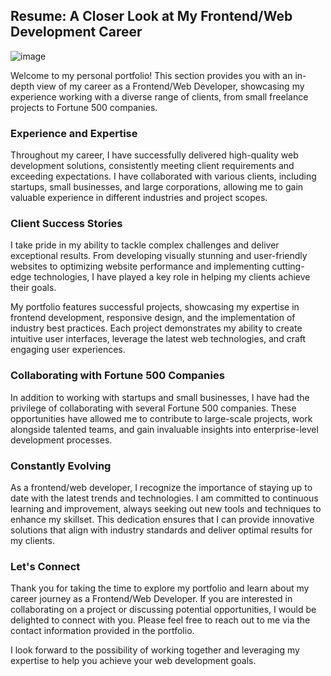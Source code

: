 ## Resume: A Closer Look at My Frontend/Web Development Career
![image](https://github.com/zakkturner/nuxt-portfolio/assets/30674356/dd8a160d-ce81-4553-b816-f2fe631ab43b)

Welcome to my personal portfolio! This section provides you with an in-depth view of my career as a Frontend/Web Developer, showcasing my experience working with a diverse range of clients, from small freelance projects to Fortune 500 companies.

### Experience and Expertise
Throughout my career, I have successfully delivered high-quality web development solutions, consistently meeting client requirements and exceeding expectations. I have collaborated with various clients, including startups, small businesses, and large corporations, allowing me to gain valuable experience in different industries and project scopes.

### Client Success Stories
I take pride in my ability to tackle complex challenges and deliver exceptional results. From developing visually stunning and user-friendly websites to optimizing website performance and implementing cutting-edge technologies, I have played a key role in helping my clients achieve their goals.

My portfolio features successful projects, showcasing my expertise in frontend development, responsive design, and the implementation of industry best practices. Each project demonstrates my ability to create intuitive user interfaces, leverage the latest web technologies, and craft engaging user experiences.

### Collaborating with Fortune 500 Companies
In addition to working with startups and small businesses, I have had the privilege of collaborating with several Fortune 500 companies. These opportunities have allowed me to contribute to large-scale projects, work alongside talented teams, and gain invaluable insights into enterprise-level development processes.

### Constantly Evolving
As a frontend/web developer, I recognize the importance of staying up to date with the latest trends and technologies. I am committed to continuous learning and improvement, always seeking out new tools and techniques to enhance my skillset. This dedication ensures that I can provide innovative solutions that align with industry standards and deliver optimal results for my clients.

### Let's Connect
Thank you for taking the time to explore my portfolio and learn about my career journey as a Frontend/Web Developer. If you are interested in collaborating on a project or discussing potential opportunities, I would be delighted to connect with you. Please feel free to reach out to me via the contact information provided in the portfolio.

I look forward to the possibility of working together and leveraging my expertise to help you achieve your web development goals.
